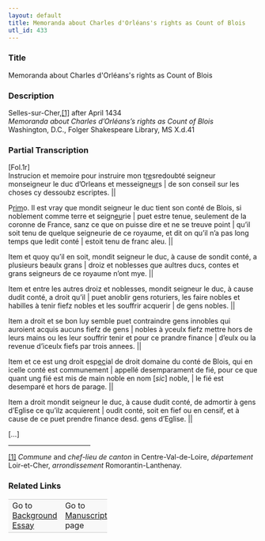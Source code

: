 ```yaml
---  
layout: default  
title: Memoranda about Charles d'Orléans's rights as Count of Blois  
utl_id: 433
---
```


### Title

Memoranda about Charles d'Orléans's rights as Count of Blois

### Description

<p>Selles-sur-Cher,<a href="#_ftn1" name="_ftnref1" title="" id="_ftnref1">[1]</a> after April 1434<br /><em>Memoranda about Charles d’Orléans’s rights as Count of Blois</em><br />
Washington, D.C., Folger Shakespeare Library, MS X.d.41</p>



### Partial Transcription

<p>[Fol.1r]<br />
Instrucion et memoire pour instruire mon t<u>re</u>sredoubté seigneur monseigneur le duc d’Orleans et messeigne<u>ur</u>s | de son conseil sur les choses cy dessoubz escriptes. ||</p>
<p>P<u>rim</u>o. Il est vray que mondit seigneur le duc tient son conté de Blois, si noblement comme terre et seign<u>eu</u>rie | puet estre tenue, seulement de la coronne de France, sanz ce que on puisse dire et ne se treuve point | qu’il soit tenu de quelque seigneurie de ce royaume, et dit on qu’il n’a pas long temps que ledit conté | estoit tenu de franc aleu. ||</p>
<p>Item et quoy qu’il en soit, mondit seigneur le duc, à cause de sondit conté, a plusieurs beaulx grans | droiz et noblesses que aultres ducs, contes et grans seigneurs de ce royaume n’ont mye. ||</p>
<p>Item et entre les autres droiz et noblesses, mondit seigneur le duc, à cause dudit conté, a droit qu’il | puet anoblir gens roturiers, les faire nobles et habilles à tenir fiefz nobles et les souffrir acquerir | de gens nobles. ||  </p>
<p>Item a droit et se bon luy semble puet contraindre gens innobles qui auroient acquis aucuns fiefz de gens | nobles à yceulx fiefz mettre hors de leurs mains ou les leur souffrir tenir et pour ce prandre finance | d’eulx ou la revenue d’iceulx fiefs par trois annees. ||  </p>
<p>Item et ce est ung droit esp<u>ec</u>ial de droit domaine du conté de Blois, qui en icelle conté est communement | appellé desemparament de fié, pour ce que quant ung fié est mis de main noble en nom [<em>sic</em>] noble, | le fié est desemparé et hors de parage. ||</p>
<p>Item a droit mondit seigneur le duc, à cause dudit conté, de admortir à gens d’Eglise ce qu’ilz acquierent | oudit conté, soit en fief ou en censif, et à cause de ce puet prendre finance desd. gens d’Eglise. ||</p>
<p>[…]</p>
<div>
<hr align="left" size="1" width="33%" /><div id="ftn1">
<a href="#_ftnref1" name="_ftn1" title="" id="_ftn1">[1]</a> <em>Commune </em>and<em> chef-lieu de canton </em>in Centre-Val-de-Loire, <em>département</em> Loir-et-Cher, <em>arrondissement</em> Romorantin-Lanthenay.

</div>
</div>


### Related Links

<table border="0.5" cellpadding="1" cellspacing="1" style="width: 200px; background-color:#F8F8F8;">
    <tbody style="border-color:#ccc">
        <tr style="border-color:#ccc">
            <td>Go to <a href="https://centerfordigitalhumanities.github.io/Newberry-French-paleography/essay/433" target="_blank">Background Essay</a></td>
            <td>Go to <a href="https://centerfordigitalhumanities.github.io/Newberry-French-paleography/www/record.html?id=433" target="_blank">Manuscript</a> page</td>
        </tr>
    </tbody>
</table>
